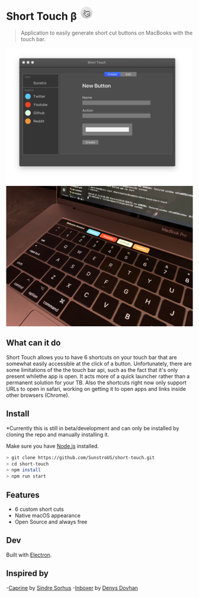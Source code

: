 # Short Touch β <img src="media/icon.png" width="40">

> Application to easily generate short cut buttons on MacBooks with the touch bar.


<a href="https://github.com/SunstroUS/short-touch/releases">
	<img src="media/name-label-update.png" width="846">
</a>

<a href="https://github.com/SunstroUS/short-touch/releases">
	<img src="media/name-label-update-rp.JPG" width="846">
</a>

## What can it do

Short Touch allows you to have 6 shortcuts on your touch bar that are somewhat easily accessible at the click of a button. Unfortunately, there are some limitations of the the touch bar api, such as the fact that it's only present whilethe app is open. It acts more of a quick launcher rather than a permanent solution for your TB. Also the shortcuts right now only support URLs to open in safari, working on getting it to open apps and links inside other browsers (Chrome).

## Install

*Currently this is still in beta/development and can only be installed by cloning the repo and manually installing it.

Make sure you have [Node.js](http://nodejs.org/) installed.

```sh
> git clone https://github.com/SunstroUS/short-touch.git
> cd short-touch
> npm install
> npm run start
```

## Features

- 6 custom short cuts
- Native macOS appearance
- Open Source and always free

## Dev

Built with [Electron](https://electronjs.org).

## Inspired by

-[Caprine](https://github.com/sindresorhus/caprine) by [Sindre Sorhus](https://github.com/sindresorhus)
-[Inboxer](https://github.com/denysdovhan/inboxer) by [Denys Dovhan](https://github.com/denysdovhan)